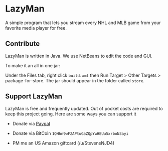 # LazyMan

A simple program that lets you stream every NHL and MLB game from your favorite media player for free.

## Contribute 

LazyMan is written in Java. We use NetBeans to edit the code and GUI.

To make it an all in one jar:

Under the Files tab, right click `build.xml` then Run Target > Other Targets > package-for-store. The jar should appear in the folder called `store`.

## Support LazyMan 

LazyMan is free and frequently updated. Out of pocket costs are required to keep this project going. Here are some ways you can support it

* Donate via [Paypal](https://www.donation-tracker.de/donate/stevensnjd4)

* Donate via BitCoin `1QHhn9wFZAPtuGaZQpYwHEUu5xrboN3ayi`

* PM me an US Amazon giftcard (/u/StevensNJD4)
